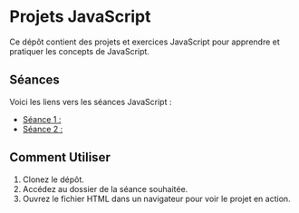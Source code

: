 # Projets JavaScript

Ce dépôt contient des projets et exercices JavaScript pour apprendre et pratiquer les concepts de JavaScript.

## Séances

Voici les liens vers les séances JavaScript :

- [Séance 1 : ](seance-1.txt)
- [Séance 2 : ](seance-2.txt)

## Comment Utiliser

1. Clonez le dépôt.
2. Accédez au dossier de la séance souhaitée.
3. Ouvrez le fichier HTML dans un navigateur pour voir le projet en action.

